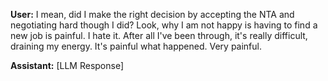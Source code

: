 **User:**
I mean, did I make the right decision by accepting the NTA and negotiating hard though I did? Look, why I am not happy is having to find a new job is painful. I hate it. After all I've been through, it's really difficult, draining my energy. It's painful what happened. Very painful.

**Assistant:**
[LLM Response]

